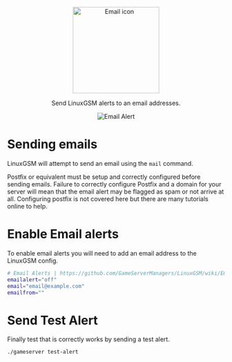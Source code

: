 <p align="center"><img src="http://i.imgur.com/kP4Doap.png" alt="Email icon" width="200"/></p>
<p align="center">Send LinuxGSM alerts to an email addresses.</p>
<p align="center"><img src="https://linuxgsm.com/wp-content/uploads/2016/01/lgsm-monitor.png" alt="Email Alert"/></p>

# Sending emails
LinuxGSM will attempt to send an email using the `mail` command.

Postfix or equivalent must be setup and correctly configured before sending emails. Failure to correctly configure Postfix and a domain for your server will mean that the email alert may be flagged as spam or not arrive at all. Configuring postfix is not covered here but there are many tutorials online to help.

# Enable Email alerts
To enable email alerts you will need to add an email address to the LinuxGSM config.

````bash
# Email Alerts | https://github.com/GameServerManagers/LinuxGSM/wiki/Email
emailalert="off"
email="email@example.com"
emailfrom=""
````
#

# Send Test Alert
Finally test that is correctly works by sending a test alert.
```
./gameserver test-alert
```
